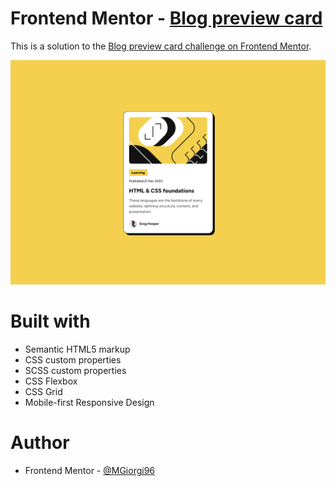 # Frontend Mentor - [Blog preview card](https://mgiorgi96.github.io/Blog-Preview-Card/)

This is a solution to the [Blog preview card challenge on Frontend Mentor](https://www.frontendmentor.io/challenges/blog-preview-card-ckPaj01IcS). 

![](./images/screenshot.png)


# Built with

- Semantic HTML5 markup
- CSS custom properties
- SCSS custom properties
- CSS Flexbox
- CSS Grid
- Mobile-first Responsive Design

# Author

- Frontend Mentor - [@MGiorgi96](https://www.frontendmentor.io/profile/MGiorgi96)


